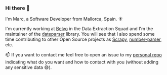 ### Hi there 👋

I'm Marc, a Software Developer from Mallorca, Spain. :sunny:

I'm currently working at [Belvo](https://belvo.com/) in the Data Extraction Squad and I'm the maintainer of the [dateparser](https://github.com/scrapinghub/dateparser) library. You will see that I also spend some time contributing to other Open Source projects as 
[Scrapy](https://github.com/scrapy/scrapy/pulls?q=author%3Anoviluni), [number-parser](https://github.com/arnavkapoor/number-parser/issues?q=author%3Anoviluni+), etc.

📫 If you want to contact me feel free to open an issue to my [personal repo](https://github.com/noviluni/noviluni) indicating what do you want and how to contact with you (without adding any sensitive data :smile:).
